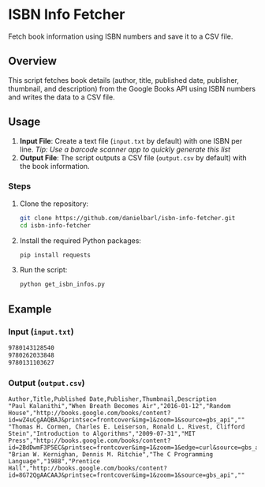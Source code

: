 # ISBN Info Fetcher

Fetch book information using ISBN numbers and save it to a CSV file.

## Overview

This script fetches book details (author, title, published date, publisher, thumbnail, and description) from the Google Books API using ISBN numbers and writes the data to a CSV file.

## Usage

1. **Input File**: Create a text file (`input.txt` by default) with one ISBN per line. *Tip: Use a barcode scanner app to quickly generate this list*
2. **Output File**: The script outputs a CSV file (`output.csv` by default) with the book information.

### Steps

1. Clone the repository:
    ```bash
    git clone https://github.com/danielbarl/isbn-info-fetcher.git
    cd isbn-info-fetcher
    ```

2. Install the required Python packages:
    ```bash
    pip install requests
    ```

3. Run the script:
    ```bash
    python get_isbn_infos.py
    ```

## Example

### Input (`input.txt`)

```txt
9780143128540
9780262033848
9780131103627
```

### Output (`output.csv`)
```csv
Author,Title,Published Date,Publisher,Thumbnail,Description
"Paul Kalanithi","When Breath Becomes Air","2016-01-12","Random House","http://books.google.com/books/content?id=wZ4uCgAAQBAJ&printsec=frontcover&img=1&zoom=1&source=gbs_api",""
"Thomas H. Cormen, Charles E. Leiserson, Ronald L. Rivest, Clifford Stein","Introduction to Algorithms","2009-07-31","MIT Press","http://books.google.com/books/content?id=2BdDwmF3P5EC&printsec=frontcover&img=1&zoom=1&edge=curl&source=gbs_api",""
"Brian W. Kernighan, Dennis M. Ritchie","The C Programming Language","1988","Prentice Hall","http://books.google.com/books/content?id=8G72QgAACAAJ&printsec=frontcover&img=1&zoom=1&source=gbs_api",""
```
